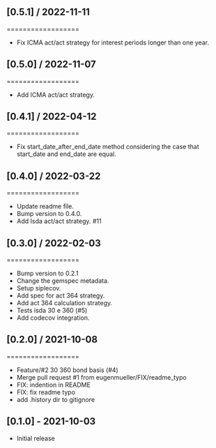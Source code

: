 
## [0.5.1] / 2022-11-11
==================
  * Fix ICMA act/act strategy for interest periods longer than one year.

## [0.5.0] / 2022-11-07
==================
  * Add ICMA act/act strategy.

## [0.4.1] / 2022-04-12
==================

  * Fix start_date_after_end_date method considering the case that start_date and end_date are equal.

## [0.4.0] / 2022-03-22
==================

  * Update readme file.
  * Bump version to 0.4.0.
  * Add Isda act/act strategy. #11

## [0.3.0] / 2022-02-03
==================

  * Bump version to 0.2.1
  * Change the gemspec metadata.
  * Setup siplecov.
  * Add spec for act 364 strategy.
  * Add act 364 calculation strategy.
  * Tests isda 30 e 360 (#5)
  * Add codecov integration.

## [0.2.0] / 2021-10-08
==================

  * Feature/#2 30 360 bond basis (#4)
  * Merge pull request #1 from eugenmueller/FIX/readme_typo
  * FIX: indention in README
  * FIX: fix readme typo
  * add .history dir to gitignore

## [0.1.0] - 2021-10-03

- Initial release
